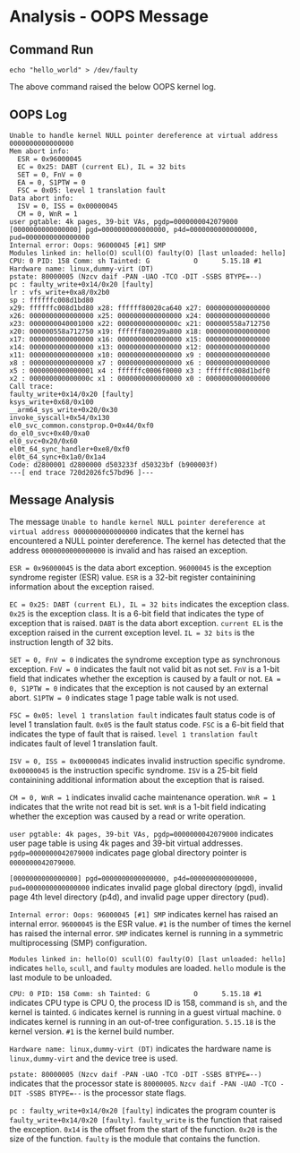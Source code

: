 # Analysis - OOPS Message

## Command Run
```
echo "hello_world" > /dev/faulty
```
The above command raised the below OOPS kernel log.

## OOPS Log
```
Unable to handle kernel NULL pointer dereference at virtual address 0000000000000000
Mem abort info:
  ESR = 0x96000045
  EC = 0x25: DABT (current EL), IL = 32 bits
  SET = 0, FnV = 0
  EA = 0, S1PTW = 0
  FSC = 0x05: level 1 translation fault
Data abort info:
  ISV = 0, ISS = 0x00000045
  CM = 0, WnR = 1
user pgtable: 4k pages, 39-bit VAs, pgdp=0000000042079000
[0000000000000000] pgd=0000000000000000, p4d=0000000000000000, pud=0000000000000000
Internal error: Oops: 96000045 [#1] SMP
Modules linked in: hello(O) scull(O) faulty(O) [last unloaded: hello]
CPU: 0 PID: 158 Comm: sh Tainted: G           O      5.15.18 #1
Hardware name: linux,dummy-virt (DT)
pstate: 80000005 (Nzcv daif -PAN -UAO -TCO -DIT -SSBS BTYPE=--)
pc : faulty_write+0x14/0x20 [faulty]
lr : vfs_write+0xa8/0x2b0
sp : ffffffc008d1bd80
x29: ffffffc008d1bd80 x28: ffffff80020ca640 x27: 0000000000000000
x26: 0000000000000000 x25: 0000000000000000 x24: 0000000000000000
x23: 0000000040001000 x22: 000000000000000c x21: 000000558a712750
x20: 000000558a712750 x19: ffffff800209a800 x18: 0000000000000000
x17: 0000000000000000 x16: 0000000000000000 x15: 0000000000000000
x14: 0000000000000000 x13: 0000000000000000 x12: 0000000000000000
x11: 0000000000000000 x10: 0000000000000000 x9 : 0000000000000000
x8 : 0000000000000000 x7 : 0000000000000000 x6 : 0000000000000000
x5 : 0000000000000001 x4 : ffffffc0006f0000 x3 : ffffffc008d1bdf0
x2 : 000000000000000c x1 : 0000000000000000 x0 : 0000000000000000
Call trace:
faulty_write+0x14/0x20 [faulty]
ksys_write+0x68/0x100
__arm64_sys_write+0x20/0x30
invoke_syscall+0x54/0x130
el0_svc_common.constprop.0+0x44/0xf0
do_el0_svc+0x40/0xa0
el0_svc+0x20/0x60
el0t_64_sync_handler+0xe8/0xf0
el0t_64_sync+0x1a0/0x1a4
Code: d2800001 d2800000 d503233f d50323bf (b900003f) 
---[ end trace 720d2026fc57bd96 ]---
```

## Message Analysis
The message `Unable to handle kernel NULL pointer dereference at virtual address 0000000000000000` indicates that the kernel has encountered a NULL pointer dereference. The kernel has detected that the address `0000000000000000` is invalid and has raised an exception.

`ESR = 0x96000045` is the data abort exception. `96000045` is the exception syndrome register (ESR) value. `ESR` is a 32-bit register containining information about the exception raised.

`EC = 0x25: DABT (current EL), IL = 32 bits` indicates the exception class. `0x25` is the exception class. It is a 6-bit field that indicates the type of exception that is raised. `DABT` is the data abort exception. `current EL` is the exception raised in the current exception level. `IL = 32 bits` is the instruction length of 32 bits.

`SET = 0, FnV = 0` indicates the syndrome exception type as synchronous exception. `FnV = 0` indicates the fault not valid bit as not set. `FnV` is a 1-bit field that indicates whether the exception is caused by a fault or not. `EA = 0, S1PTW = 0` indicates that the exception is not caused by an external abort. `S1PTW = 0` indicates stage 1 page table walk is not used.

`FSC = 0x05: level 1 translation fault` indicates fault status code is of level 1 translation fault. `0x05` is the fault status code. `FSC` is a 6-bit field that indicates the type of fault that is raised. `level 1 translation fault` indicates fault of level 1 translation fault.

`ISV = 0, ISS = 0x00000045` indicates invalid instruction specific syndrome. `0x00000045` is the instruction specific syndrome. `ISV` is a 25-bit field containining additional information about the exception that is raised.

`CM = 0, WnR = 1` indicates invalid cache maintenance operation. `WnR = 1` indicates that the write not read bit is set. `WnR` is a 1-bit field indicating whether the exception was caused by a read or write operation.

`user pgtable: 4k pages, 39-bit VAs, pgdp=0000000042079000` indicates user page table is using 4k pages and 39-bit virtual addresses. `pgdp=0000000042079000` indicates page global directory pointer is `0000000042079000`.

`[0000000000000000] pgd=0000000000000000, p4d=0000000000000000, pud=0000000000000000` indicates invalid page global directory (pgd), invalid page 4th level directory (p4d), and invalid page upper directory (pud).

`Internal error: Oops: 96000045 [#1] SMP` indicates kernel has raised an internal error. `96000045` is the ESR value. `#1` is the number of times the kernel has raised the internal error. `SMP` indicates kernel is running in a symmetric multiprocessing (SMP) configuration.

`Modules linked in: hello(O) scull(O) faulty(O) [last unloaded: hello]` indicates `hello`, `scull`, and `faulty` modules are loaded. `hello` module is the last module to be unloaded.

`CPU: 0 PID: 158 Comm: sh Tainted: G           O      5.15.18 #1` indicates CPU type is CPU 0, the process ID is 158, command is `sh`, and the kernel is tainted. `G` indicates kernel is running in a guest virtual machine. `O` indicates kernel is running in an out-of-tree configuration. `5.15.18` is the kernel version. `#1` is the kernel build number.

`Hardware name: linux,dummy-virt (DT)` indicates the hardware name is `linux,dummy-virt` and the device tree is used.

`pstate: 80000005 (Nzcv daif -PAN -UAO -TCO -DIT -SSBS BTYPE=--)` indicates that the processor state is `80000005`. `Nzcv daif -PAN -UAO -TCO -DIT -SSBS BTYPE=--` is the processor state flags. 

`pc : faulty_write+0x14/0x20 [faulty]` indicates the program counter is `faulty_write+0x14/0x20 [faulty]`. `faulty_write` is the function that raised the exception. `0x14` is the offset from the start of the function. `0x20` is the size of the function. `faulty` is the module that contains the function.
